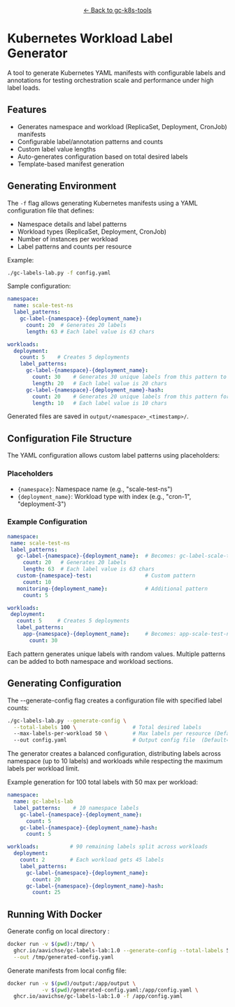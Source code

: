 <div align="center">
<p><a href="../README.md">← Back to gc-k8s-tools</a></p>
</div>



# Kubernetes Workload Label Generator
A tool to generate Kubernetes YAML manifests with configurable labels and annotations for testing orchestration scale and performance under high label loads.

## Features

- Generates namespace and workload (ReplicaSet, Deployment, CronJob) manifests
- Configurable label/annotation patterns and counts
- Custom label value lengths
- Auto-generates configuration based on total desired labels
- Template-based manifest generation


## Generating Environment 

The `-f` flag allows generating Kubernetes manifests using a YAML configuration file that defines:

- Namespace details and label patterns
- Workload types (ReplicaSet, Deployment, CronJob)
- Number of instances per workload
- Label patterns and counts per resource

Example:

```bash
./gc-labels-lab.py -f config.yaml
```

Sample configuration:
```yaml
namespace:
  name: scale-test-ns
  label_patterns:
    gc-label-{namespace}-{deployment_name}:
      count: 20  # Generates 20 labels
      length: 63 # Each label value is 63 chars

workloads:
  deployment:
    count: 5    # Creates 5 deployments
    label_patterns:
      gc-label-{namespace}-{deployment_name}:
        count: 30    # Generates 30 unique labels from this pattern to each Deployment 
        length: 20   # Each label value is 20 chars
      gc-label-{namespace}-{deployment_name}-hash:
        count: 20    # Generates 20 unique labels from this pattern for each Deployment 
        length: 10   # Each label value is 10 chars
```

Generated files are saved in `output/<namespace>_<timestamp>/`.

## Configuration File Structure
The YAML configuration allows custom label patterns using placeholders:

### Placeholders
- `{namespace}`: Namespace name (e.g., "scale-test-ns")
- `{deployment_name}`: Workload type with index (e.g., "cron-1", "deployment-3") 

### Example Configuration
```yaml
namespace:
 name: scale-test-ns
 label_patterns:
   gc-label-{namespace}-{deployment_name}:  # Becomes: gc-label-scale-test-ns-cron-1
     count: 20   # Generates 20 labels
     length: 63  # Each label value is 63 chars
   custom-{namespace}-test:                 # Custom pattern
     count: 10
   monitoring-{deployment_name}:            # Additional pattern
     count: 5

workloads:
 deployment:
   count: 5     # Creates 5 deployments
   label_patterns:
     app-{namespace}-{deployment_name}:     # Becomes: app-scale-test-ns-deployment-1
       count: 30
```

Each pattern generates unique labels with random values. Multiple patterns can be added to both namespace and workload sections.

## Generating Configuration
The --generate-config flag creates a configuration file with specified label counts:
```bash
./gc-labels-lab.py --generate-config \
  --total-labels 100 \                  # Total desired labels
  --max-labels-per-workload 50 \        # Max labels per resource (Default=100 per workload)
  --out config.yaml                     # Output config file  (Default="generated_config.yaml")
```

The generator creates a balanced configuration, distributing labels across namespace (up to 10 labels) and workloads while respecting the maximum labels per workload limit.

Example generation for 100 total labels with 50 max per workload:
```yaml
namespace:
  name: gc-labels-lab
  label_patterns:    # 10 namespace labels
    gc-label-{namespace}-{deployment_name}:
      count: 5
    gc-label-{namespace}-{deployment_name}-hash:
      count: 5

workloads:          # 90 remaining labels split across workloads
  deployment:
    count: 2        # Each workload gets 45 labels
    label_patterns:
      gc-label-{namespace}-{deployment_name}:
        count: 20
      gc-label-{namespace}-{deployment_name}-hash:
        count: 25
```

## Running With Docker 

Generate config on local directory : 
```bash
docker run -v $(pwd):/tmp/ \
  ghcr.io/aavichse/gc-labels-lab:1.0 --generate-config --total-labels 500 \
  --out /tmp/generated-config.yaml
```

Generate manifests from local config file: 
```bash
docker run -v $(pwd)/output:/app/output \
           -v $(pwd)/generated-config.yaml:/app/config.yaml \
  ghcr.io/aavichse/gc-labels-lab:1.0 -f /app/config.yaml 
```